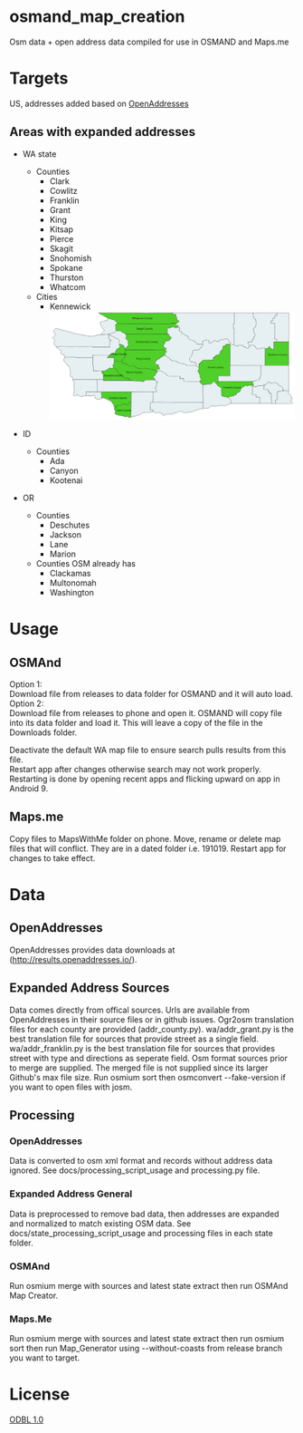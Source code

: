 # osmand_map_creation
Osm data + open address data compiled for use in OSMAND and Maps.me
# Targets
US, addresses added based on [OpenAddresses](https://openaddresses.io/)
## Areas with expanded addresses
- WA state
  - Counties
    - Clark
    - Cowlitz
    - Franklin
    - Grant
    - King
    - Kitsap
    - Pierce
    - Skagit
    - Snohomish
    - Spokane
    - Thurston
    - Whatcom
  - Cities
    - Kennewick
![wa coverage](docs/wa_coverage.png)
- ID
  - Counties
    - Ada
    - Canyon
    - Kootenai

- OR
  - Counties
    - Deschutes
    - Jackson
    - Lane
    - Marion
  - Counties OSM already has
    - Clackamas
    - Multonomah
    - Washington

# Usage
## OSMAnd
Option 1:  
Download file from releases to data folder for OSMAND and it will auto load.  
Option 2:  
Download file from releases to phone and open it. OSMAND will copy file into its data folder and load it.
This will leave a copy of the file in the Downloads folder.

Deactivate the default WA map file to ensure search pulls results from this file.  
Restart app after changes otherwise search may not work properly. Restarting is done 
by opening recent apps and flicking upward on app in Android 9.

## Maps.me
Copy files to MapsWithMe folder on phone. Move, rename or delete map files that will conflict. They are in a dated folder i.e. 191019. Restart app for changes to take effect.

# Data
## OpenAddresses
OpenAddresses provides data downloads at (http://results.openaddresses.io/). 
## Expanded Address Sources
Data comes directly from offical sources. Urls are available from OpenAddresses in their source files or in github issues. Ogr2osm translation files for each county are provided (addr_county.py). wa/addr_grant.py is the best translation file for sources that provide street as a single field. wa/addr_franklin.py is the best translation file for sources that provides street with type and directions as seperate field.
Osm format sources prior to merge are supplied. The merged file is not supplied since its larger Github's max file size. Run osmium sort then osmconvert --fake-version if you want to open files with josm. 
## Processing
### OpenAddresses
Data is converted to osm xml format and records without address data ignored. See docs/processing_script_usage and processing.py file.
### Expanded Address General
Data is preprocessed to remove bad data, then addresses are expanded and normalized to match existing OSM data. See docs/state_processing_script_usage and processing files in each state folder.
### OSMAnd
Run osmium merge with sources and latest state extract then run OSMAnd Map Creator.
### Maps.Me
Run osmium merge with sources and latest state extract then run osmium sort then run Map_Generator using --without-coasts from release branch you want to target.
# License
[ODBL 1.0](https://opendatacommons.org/files/2018/02/odbl-10.txt)
